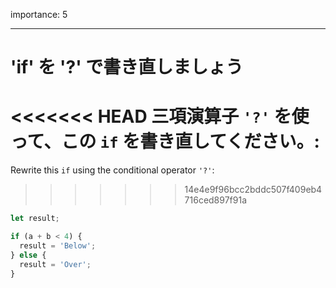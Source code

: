 importance: 5

---

# 'if' を '?' で書き直しましょう

<<<<<<< HEAD
三項演算子 `'?'` を使って、この `if` を書き直してください。:
=======
Rewrite this `if` using the conditional operator `'?'`:
>>>>>>> 14e4e9f96bcc2bddc507f409eb4716ced897f91a

```js
let result;

if (a + b < 4) {
  result = 'Below';
} else {
  result = 'Over';
}
```
